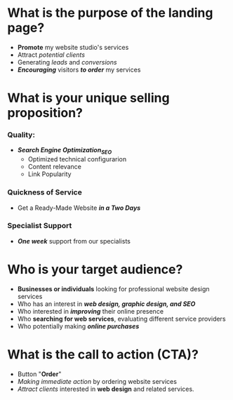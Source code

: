 # What is the purpose of the landing page?
* **Promote** my website studio's services 
* Attract _potential clients_ 
* Generating _leads_ and _conversions_
* **_Encouraging_** visitors **_to order_** my services

# What is your unique selling proposition?
### Quality:
* **_Search Engine Optimization<sub>SEO</sub>_**
    * Optimized technical configurarion
    * Content relevance
    * Link Popularity
### Quickness of Service
* Get a Ready-Made Website **_in a Two Days_**
### Specialist Support
* **_One week_** support from our specialists

# Who is your target audience?
* **Businesses or individuals** looking for professional website design services
* Who has an interest in **_web design, graphic design, and SEO_**
* Who interested in **_improving_** their online presence
* Who **searching for web services**, evaluating different service providers
* Who potentially making **_online purchases_**

# What is the call to action (CTA)?
* Button "**Order**"
* _Making immediate action_ by ordering website services
* _Attract clients_ interested in **web design** and related services. 

